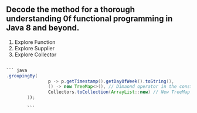 ## Decode the method for a thorough understanding 0f functional programming in Java 8 and beyond.

1. Explore Function
2. Explore Supplier
3. Explore Collector

```java

``` java
.groupingBy(
                p -> p.getTimestamp().getDayOfWeek().toString(),
                () -> new TreeMap<>(), // Dimaond operator in the constructor
                Collectors.toCollection(ArrayList::new) // New TreeMap using method reference  instead of a lambda.....
        ));

        ```